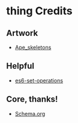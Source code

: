 # thing Credits

## Artwork

- [Ape_skeletons](https://upload.wikimedia.org/wikipedia/commons/4/49/Ape_skeletons.png)

## Helpful

- [es6-set-operations](https://2ality.com/2015/01/es6-set-operations.html)

## Core, thanks!

- [Schema.org](https://schema.org)
